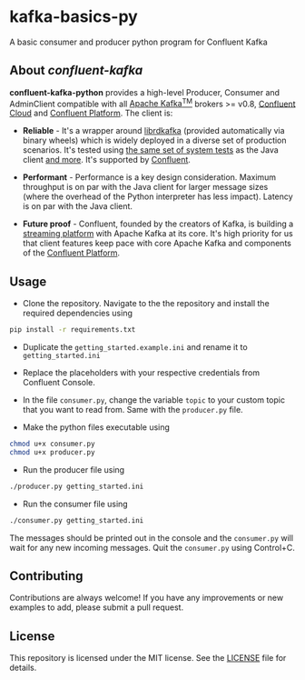 # kafka-basics-py
A basic consumer and producer python program for Confluent Kafka


## About *confluent-kafka*
**confluent-kafka-python** provides a high-level Producer, Consumer and AdminClient compatible with all
[Apache Kafka<sup>TM<sup>](http://kafka.apache.org/) brokers >= v0.8, [Confluent Cloud](https://www.confluent.io/confluent-cloud/)
and [Confluent Platform](https://www.confluent.io/product/compare/). The client is:

- **Reliable** - It's a wrapper around [librdkafka](https://github.com/edenhill/librdkafka) (provided automatically via binary wheels) which is widely deployed in a diverse set of production scenarios. It's tested using [the same set of system tests](https://github.com/confluentinc/confluent-kafka-python/tree/master/src/confluent_kafka/kafkatest) as the Java client [and more](https://github.com/confluentinc/confluent-kafka-python/tree/master/tests). It's supported by [Confluent](https://confluent.io).

- **Performant** - Performance is a key design consideration. Maximum throughput is on par with the Java client for larger message sizes (where the overhead of the Python interpreter has less impact). Latency is on par with the Java client.

- **Future proof** - Confluent, founded by the
creators of Kafka, is building a [streaming platform](https://www.confluent.io/product/compare/)
with Apache Kafka at its core. It's high priority for us that client features keep
pace with core Apache Kafka and components of the [Confluent Platform](https://www.confluent.io/product/compare/).



## Usage

- Clone the repository. Navigate to the the repository and install the required dependencies using
```bash
pip install -r requirements.txt
```

- Duplicate the ```getting_started.example.ini``` and rename it to ```getting_started.ini```

- Replace the placeholders with your respective credentials from Confluent Console.

- In the file ```consumer.py```, change the variable ```topic``` to your custom topic that you want to read from. Same with the ```producer.py``` file.

- Make the python files executable using 
```bash
chmod u+x consumer.py
chmod u+x producer.py
```

- Run the producer file using 
```bash
./producer.py getting_started.ini
```
- Run the consumer file using 
```bash
./consumer.py getting_started.ini
```

The messages should be printed out in the console and the ```consumer.py``` will wait for any new incoming messages.
Quit the ```consumer.py``` using Control+C.

## Contributing

Contributions are always welcome! If you have any improvements or new examples to add, please submit a pull request.

## License

This repository is licensed under the MIT license. See the [LICENSE](LICENSE) file for details.
